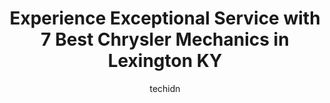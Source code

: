 ---
layout: ampstory
image: https://images.unsplash.com/photo-1637005218692-a7e234ffcbf4?ixlib=rb-4.0.3&ixid=MnwxMjA3fDB8MHxwaG90by1wYWdlfHx8fGVufDB8fHx8&auto=format&fit=crop&w=640&h=853&q=80
author: techidn
featured: false
description: Experience the excellence of automotive service by visiting the 7 best Chrysler Mechanic in Lexington KY, USA. With their expertise, attention to detail, and commitment to customer satisfact
title: Experience Exceptional Service with 7 Best Chrysler Mechanics in Lexington KY
cover:
   title: Experience Exceptional Service with 7 Best Chrysler Mechanics in Lexington KY
   subtitle: Rickpate
   background: https://images.unsplash.com/photo-1637005218692-a7e234ffcbf4?ixlib=rb-4.0.3&ixid=MnwxMjA3fDB8MHxwaG90by1wYWdlfHx8fGVufDB8fHx8&auto=format&fit=crop&w=640&h=853&q=80

pages: 
 - layout: thirds
   top: <h1>#1 Complete Automotive Repair Inc.</h1>
   bottom: "<p>Weve been going here for years. The owner runs a quality business and the front desk staff are knowledge and honest. I trust them with everything from oil changes to tra</p>"
   background: https://www.knot35.com/toplist/wp-content/uploads/2023/06/best-chrysler-mechanic-1-in-lexington-ky-1685838915.jpeg
   backgroundblur: true
 - layout: thirds
   top: <h1>#2 Scheller Automotive</h1>
   bottom: "<p>1119 Commercial Dr, Lexington, KY 40505, United States</p>"
   background: https://www.knot35.com/toplist/wp-content/uploads/2023/06/best-chrysler-mechanic-2-in-lexington-ky-1685838916.jpeg
   cta:
      link: https://www.knot35.com/toplist/experience-exceptional-service-with-7-best-chrysler-mechanics-in-lexington-ky/
      text: Experience Exceptional Service with 7 Best Chrysler Mechanics in Lexington KY
 - layout: thirds
   top: <h1>#3 Kool Breeze AC & Auto Repair</h1>
   bottom: "<p>439 Curry Ave, Lexington, KY 40508, United States</p>"
   background: https://www.knot35.com/toplist/wp-content/uploads/2023/06/best-chrysler-mechanic-3-in-lexington-ky-1685838917.jpeg
   cta:
      link: https://www.knot35.com/toplist/experience-exceptional-service-with-7-best-chrysler-mechanics-in-lexington-ky/
      text: Experience Exceptional Service with 7 Best Chrysler Mechanics in Lexington KY
 - layout: thirds
   top: <h1>#4 Mitchs Auto Repair</h1>
   bottom: "<p>1253 Industry Rd Suite120, Lexington, KY 40505, United States</p>"
   background: https://images.unsplash.com/photo-1534312527009-56c7016453e6?ixlib=rb-4.0.3&ixid=MnwxMjA3fDB8MHxwaG90by1wYWdlfHx8fGVufDB8fHx8&auto=format&fit=crop&w=640&h=853&q=80
   cta:
      link: https://www.knot35.com/toplist/experience-exceptional-service-with-7-best-chrysler-mechanics-in-lexington-ky/
      text: Experience Exceptional Service with 7 Best Chrysler Mechanics in Lexington KY
 - layout: thirds
   top: <h1>#5 Abes Foreign Auto Repair, Inc.</h1>
   bottom: "<p>825 Lane Allen Rd, Lexington, KY 40504, United States</p>"
   background: https://images.unsplash.com/photo-1462556791646-c201b8241a94?ixlib=rb-4.0.3&ixid=MnwxMjA3fDB8MHxwaG90by1wYWdlfHx8fGVufDB8fHx8&auto=format&fit=crop&w=640&h=853&q=80
   cta:
      link: https://www.knot35.com/toplist/experience-exceptional-service-with-7-best-chrysler-mechanics-in-lexington-ky/
      text: Experience Exceptional Service with 7 Best Chrysler Mechanics in Lexington KY
 - layout: thirds
   top: <h1>#6 Charlies Auto Center</h1>
   bottom: "<p>1586 Delaware Ave, Lexington, KY 40505, United States</p>"
   background: https://images.unsplash.com/photo-1564951434112-64d74cc2a2d7?ixlib=rb-4.0.3&ixid=MnwxMjA3fDB8MHxwaG90by1wYWdlfHx8fGVufDB8fHx8&auto=format&fit=crop&w=640&h=853&q=80
   cta:
      link: https://www.knot35.com/toplist/experience-exceptional-service-with-7-best-chrysler-mechanics-in-lexington-ky/
      text: Experience Exceptional Service with 7 Best Chrysler Mechanics in Lexington KY
 - layout: thirds
   top: <h1>#7 Clarks Auto Repair Service</h1>
   bottom: "<p>764 Westland Dr, Lexington, KY 40504, United States</p>"
   background: https://images.unsplash.com/photo-1561679660-d00ee1e0dc8e?ixlib=rb-4.0.3&ixid=MnwxMjA3fDB8MHxwaG90by1wYWdlfHx8fGVufDB8fHx8&auto=format&fit=crop&w=640&h=853&q=80
   cta:
      link: https://www.knot35.com/toplist/experience-exceptional-service-with-7-best-chrysler-mechanics-in-lexington-ky/
      text: Experience Exceptional Service with 7 Best Chrysler Mechanics in Lexington KY
 - layout: thirds
   middle: Continue reading...
   background: https://images.unsplash.com/photo-1574169208507-84376144848b?ixlib=rb-4.0.3&ixid=MnwxMjA3fDB8MHxwaG90by1wYWdlfHx8fGVufDB8fHx8&auto=format&fit=crop&w=640&h=853&q=80
   cta:
      link: https://www.knot35.com/toplist/experience-exceptional-service-with-7-best-chrysler-mechanics-in-lexington-ky/
      text: Experience Exceptional Service with 7 Best Chrysler Mechanics in Lexington KY
      
---